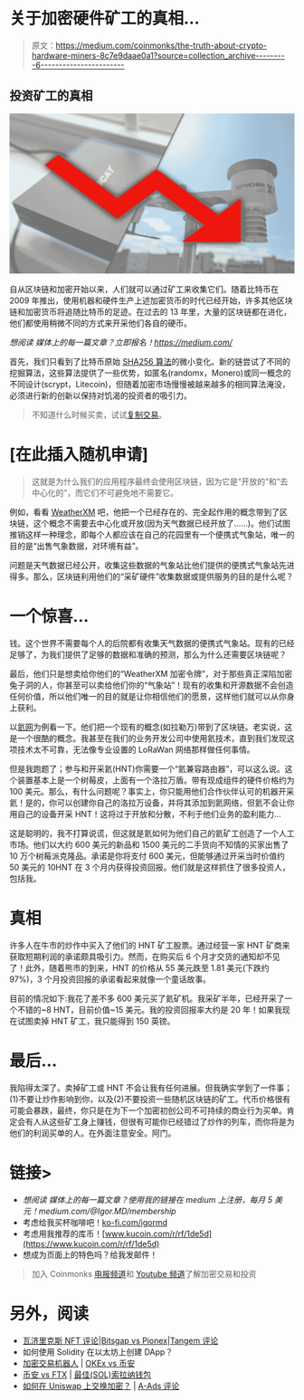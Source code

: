 # 关于加密硬件矿工的真相…

> 原文：<https://medium.com/coinmonks/the-truth-about-crypto-hardware-miners-8c7e9daae0a1?source=collection_archive---------6----------------------->

## 投资矿工的真相

![](img/9702bb19c566c795be3b4beb3495c6e7.png)

自从区块链和加密开始以来，人们就可以通过矿工来收集它们。随着比特币在 2009 年推出，使用机器和硬件生产上述加密货币的时代已经开始，许多其他区块链和加密货币将追随比特币的足迹。在过去的 13 年里，大量的区块链都在进化，他们都使用稍微不同的方式来开采他们各自的硬币。

*想阅读* *媒体上的每一篇文章？立即报名！https://medium.com/*

首先，我们只看到了比特币原始 [SHA256 算法](https://www.mycryptopedia.com/bitcoin-algorithm-explained/)的微小变化。新的链尝试了不同的挖掘算法，这些算法提供了一些优势，如匿名(randomx，Monero)或同一概念的不同设计(scrypt，Litecoin)，但随着加密市场慢慢被越来越多的相同算法淹没，必须进行新的创新以保持对饥渴的投资者的吸引力。

> 不知道什么时候买卖，试试[复制交易](http://coincodecap.com/go/bityard)。

# [在此插入随机申请]

> 这就是为什么我们的应用程序最终会使用区块链，因为它是“开放的”和“去中心化的”，而它们不可避免地不需要它。

例如，看看 [WeatherXM](https://weatherxm.com/) 吧，他把一个已经存在的、完全起作用的概念带到了区块链，这个概念不需要去中心化或开放(因为天气数据已经开放了……)。他们试图推销这样一种理念，即每个人都应该在自己的花园里有一个便携式气象站，唯一的目的是“出售气象数据，对环境有益”。

问题是天气数据已经公开，收集这些数据的气象站比他们提供的便携式气象站先进得多。那么，区块链利用他们的“采矿硬件”收集数据或提供服务的目的是什么呢？

# 一个惊喜…

钱。这个世界不需要每个人的后院都有收集天气数据的便携式气象站。现有的已经足够了，为我们提供了足够的数据和准确的预测，那么为什么还需要区块链呢？

最后，他们只是想卖给你他们的“WeatherXM 加密令牌”，对于那些真正深陷加密兔子洞的人，你甚至可以卖给他们你的“气象站”！现有的收集和开源数据不会创造任何价值，所以他们唯一的目的就是让你相信他们的愿景，这样他们就可以从你身上获利。

以[氦网](https://www.helium.com/)为例看一下。他们把一个现有的概念(如拉勒万)带到了区块链。老实说，这是一个很酷的概念。我甚至在我们的业务开发公司中使用氦技术，直到我们发现这项技术太不可靠，无法像专业设置的 LoRaWan 网络那样做任何事情。

但是我跑题了；参与和开采氦(HNT)你需要一个“氦兼容路由器”，可以这么说。这个装置基本上是一个树莓皮，上面有一个洛拉万盾。带有现成组件的硬件价格约为 100 美元。那么，有什么问题呢？事实上，你只能用他们合作伙伴认可的机器开采氦！是的，你可以创建你自己的洛拉万设备，并将其添加到氦网络，但氦不会让你用自己的设备开采 HNT！这将过于开放和分散，不利于他们业务的盈利能力…

这是聪明的，我不打算说谎，但这就是氦如何为他们自己的氦矿工创造了一个人工市场。他们以大约 600 美元的新品和 1500 美元的二手货向不知情的买家出售了 10 万个树莓派克隆品。承诺是你将支付 600 美元，但能够通过开采当时价值约 50 美元的 10HNT 在 3 个月内获得投资回报。他们就是这样抓住了很多投资人，包括我。

# 真相

许多人在牛市的炒作中买入了他们的 HNT 矿工股票。通过经营一家 HNT 矿商来获取短期利润的承诺颇具吸引力。然而，在购买后 6 个月才交货的通知却不见了！此外，随着熊市的到来，HNT 的价格从 55 美元跌至 1.81 美元(下跌约 97%)，3 个月投资回报的承诺看起来就像一个童话故事。

目前的情况如下:我花了差不多 600 美元买了氦矿机。我采矿半年，已经开采了一个不错的~8 HNT，目前价值~15 美元。我的投资回报率大约是 20 年！如果我现在试图卖掉 HNT 矿工，我只能得到 150 英镑。

# 最后…

我陷得太深了。卖掉矿工或 HNT 不会让我有任何进展。但我确实学到了一件事；(1)不要让炒作影响到你，以及(2)不要投资一些随机区块链的矿工。代币价格很有可能会暴跌，最终，你只是在为下一个加密初创公司不可持续的商业行为买单。肯定会有人从这些矿工身上赚钱，但很有可能你已经错过了炒作的列车，而你将是为他们的利润买单的人。在外面注意安全。阿门。

# 链接>

*   *想阅读* *媒体上的每一篇文章？使用我的链接在 medium 上注册，每月 5 美元！medium.com/@Igor.MD/membership*
*   考虑给我买杯咖啡吧！[ko-fi.com/igormd](https://ko-fi.com/igormd)
*   考虑用我推荐的库币！[www.kucoin.com/r/rf/1de5d](https://www.kucoin.com/r/rf/1de5d)
*   想成为页面上的特色吗？给我发邮件！

> 加入 Coinmonks [电报频道](https://t.me/coincodecap)和 [Youtube 频道](https://www.youtube.com/c/coinmonks/videos)了解加密交易和投资

# 另外，阅读

*   [瓦济里克斯 NFT 评论](https://coincodecap.com/wazirx-nft-review)|[Bitsgap vs Pionex](https://coincodecap.com/bitsgap-vs-pionex)|[Tangem 评论](https://coincodecap.com/tangem-wallet-review)
*   如何使用 Solidity 在以太坊上创建 DApp？
*   [加密交易机器人](/coinmonks/crypto-trading-bot-c2ffce8acb2a) | [OKEx vs 币安](https://coincodecap.com/okex-vs-binance)
*   [币安 vs FTX](https://coincodecap.com/binance-vs-ftx) | [最佳(SOL)索拉纳钱包](https://coincodecap.com/solana-wallets)
*   [如何在 Uniswap 上交换加密？](https://coincodecap.com/swap-crypto-on-uniswap) | [A-Ads 评论](https://coincodecap.com/a-ads-review)